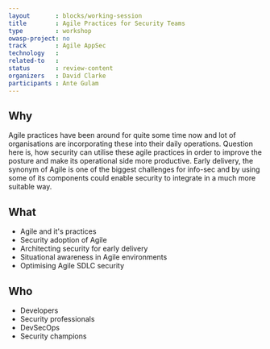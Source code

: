 ```yaml
---
layout       : blocks/working-session
title        : Agile Practices for Security Teams
type         : workshop
owasp-project: no
track        : Agile AppSec
technology   :
related-to   :
status       : review-content
organizers   : David Clarke
participants : Ante Gulam
---
```


## Why

Agile practices have been around for quite some time now and lot of organisations are incorporating these into their daily operations. Question here is, how security can utilise these agile practices in order to improve the posture and make its operational side more productive. Early delivery, the synonym of Agile is one of the biggest challenges for info-sec and by using some of its components could enable security to integrate in a much more suitable way.

## What

- Agile and it's practices
- Security adoption of Agile
- Architecting security for early delivery
- Situational awareness in Agile environments
- Optimising Agile SDLC security 

## Who

- Developers
- Security professionals
- DevSecOps
- Security champions
